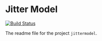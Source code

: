 # Jitter Model

[![Build Status](https://travis-ci.org/ryanpdwyer/jittermodel.svg?branch=master)](https://travis-ci.org/ryanpdwyer/jittermodel)

The readme file for the project `jittermodel`.